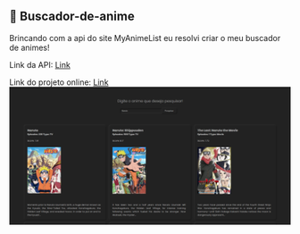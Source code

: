 ## 🔵 Buscador-de-anime
Brincando com a api do site MyAnimeList eu resolvi criar o meu buscador de animes!

Link da API: [Link](https://jikan.moe/)

Link do projeto online: [Link](https://lipzdev.github.io/Buscador-de-anime/)
![Preview](https://github.com/LipzDev/Buscador-de-anime/blob/main/preview.png)
